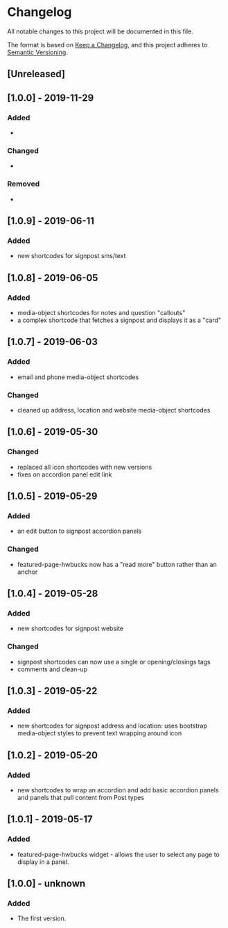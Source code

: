 # Changelog
All notable changes to this project will be documented in this file.

The format is based on [Keep a Changelog](https://keepachangelog.com/en/1.0.0/),
and this project adheres to [Semantic Versioning](https://semver.org/spec/v2.0.0.html).

## [Unreleased]

## [1.0.0] - 2019-11-29
### Added
-

### Changed
-

### Removed
-

## [1.0.9] - 2019-06-11
### Added
- new shortcodes for signpost sms/text

## [1.0.8] - 2019-06-05
### Added
- media-object shortcodes for notes and question "callouts"
- a complex shortcode that fetches a signpost and displays it as a "card"

## [1.0.7] - 2019-06-03
### Added
- email and phone media-object shortcodes

### Changed
- cleaned up address, location and website media-object shortcodes

## [1.0.6] - 2019-05-30
### Changed
- replaced all icon shortcodes with new versions
- fixes on accordion panel edit link

## [1.0.5] - 2019-05-29
### Added
- an edit button to signpost accordion panels

### Changed
- featured-page-hwbucks now has a "read more" button rather than an anchor

## [1.0.4] - 2019-05-28
### Added
- new shortcodes for signpost website

### Changed
- signpost shortcodes can now use a single or opening/closings tags
- comments and clean-up

## [1.0.3] - 2019-05-22
### Added
- new shortcodes for signpost address and location: uses bootstrap media-object styles to prevent text wrapping around icon

## [1.0.2] - 2019-05-20
### Added
- new shortcodes to wrap an accordion and add basic accordion panels and panels that pull content from Post types

## [1.0.1] - 2019-05-17
### Added
- featured-page-hwbucks widget - allows the user to select any page to display in a panel.

## [1.0.0] - unknown
### Added
- The first version.
